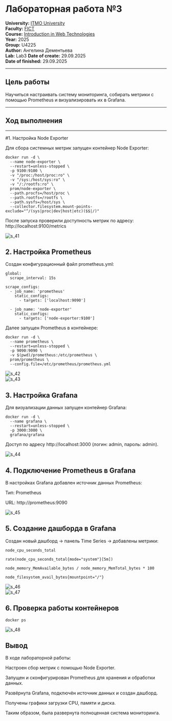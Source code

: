 # Лабораторная работа №3

**University:** [ITMO University](https://itmo.ru/ru/)  
**Faculty:** [FICT](https://fict.itmo.ru)  
**Course:** [Introduction in Web Technologies](https://itmo-ict-faculty.github.io/introduction-in-web-tech/)  
**Year:** 2025  
**Group:** U4225  
**Author:** Ангелина Дементьева  
**Lab:** Lab3
**Date of create:** 29.09.2025  
**Date of finished:** 29.09.2025  

---

## Цель работы
Научиться настраивать систему мониторинга, собирать метрики с помощью Prometheus и визуализировать их в Grafana.

---
## Ход выполнения
---

#1. Настройка Node Exporter

Для сбора системных метрик запущен контейнер Node Exporter:

```
docker run -d \
  --name node-exporter \
  --restart=unless-stopped \
  -p 9100:9100 \
  -v "/proc:/host/proc:ro" \
  -v "/sys:/host/sys:ro" \
  -v "/:/rootfs:ro" \
  prom/node-exporter \
  --path.procfs=/host/proc \
  --path.rootfs=/rootfs \
  --path.sysfs=/host/sys \
  --collector.filesystem.mount-points-exclude="^/(sys|proc|dev|host|etc)($$|/)"
```

После запуска проверили доступность метрик по адресу:
http://localhost:9100/metrics

![s_41](s_41.png)  

## 2. Настройка Prometheus

Создан конфигурационный файл prometheus.yml:

```
global:
  scrape_interval: 15s

scrape_configs:
  - job_name: 'prometheus'
    static_configs:
      - targets: ['localhost:9090']

  - job_name: 'node-exporter'
    static_configs:
      - targets: ['node-exporter:9100']
```

Далее запущен Prometheus в контейнере:
```
docker run -d \
  --name prometheus \
  --restart=unless-stopped \
  -p 9090:9090 \
  -v $(pwd)/prometheus:/etc/prometheus \
  prom/prometheus \
  --config.file=/etc/prometheus/prometheus.yml
```

![s_42](s_42.png)  
![s_43](s_43.png)  

## 3. Настройка Grafana

Для визуализации данных запущен контейнер Grafana:
```
docker run -d \
  --name grafana \
  --restart=unless-stopped \
  -p 3000:3000 \
  grafana/grafana
```

Доступ по адресу http://localhost:3000 (логин: admin, пароль: admin).

![s_44](s_44.png)  

## 4. Подключение Prometheus в Grafana

В настройках Grafana добавлен источник данных Prometheus:

Тип: Prometheus

URL: http://prometheus:9090

![s_45](s_45.png)  


## 5. Создание дашборда в Grafana

Создан новый дашборд → панель Time Series → добавлены метрики:
```
node_cpu_seconds_total

rate(node_cpu_seconds_total{mode="system"}[5m])

node_memory_MemAvailable_bytes / node_memory_MemTotal_bytes * 100

node_filesystem_avail_bytes{mountpoint="/"}
```
![s_46](s_46.png)  
![s_47](s_47.png)  


## 6. Проверка работы контейнеров
```
docker ps
```

![s_48](s_48.png)  


## Вывод

В ходе лабораторной работы:

Настроен сбор метрик с помощью Node Exporter.

Запущен и сконфигурирован Prometheus для хранения и обработки данных.

Развёрнута Grafana, подключён источник данных и создан дашборд.

Получены графики загрузки CPU, памяти и диска.

Таким образом, была развернута полноценная система мониторинга. 
